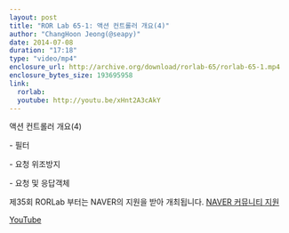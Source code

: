 ```yaml
---
layout: post
title: "ROR Lab 65-1: 액션 컨트롤러 개요(4)"
author: "ChangHoon Jeong(@seapy)"
date: 2014-07-08
duration: "17:18"
type: "video/mp4"
enclosure_url: http://archive.org/download/rorlab-65/rorlab-65-1.mp4
enclosure_bytes_size: 193695958
link:
  rorlab: 
  youtube: http://youtu.be/xHnt2A3cAkY
---
```


<p>액션 컨트롤러 개요(4)</p>

<p>- 필터</p>
<p>- 요청 위조방지</p>
<p>- 요청 및 응답객체</p>

<p>제35회 RORLab 부터는 NAVER의 지원을 받아 개최됩니다. <a href="http://developer.naver.com/wiki/pages/Community">NAVER 커뮤니티 지원</a></p>

<div class="btn-group">
  <a class="btn btn-default btn-xs" href="{{ page.link.youtube }}">YouTube</a>
</div>